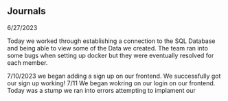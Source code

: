## Journals

6/27/2023

Today we worked through establishing a connection to the SQL Database and being able to view some of the Data we created. The team ran into some bugs when setting up docker but they were eventually resolved for each member.

7/10/2023
we began adding a sign up on our frontend.
We successfully got our sign up working!
7/11
We began wokring on our login on our frontend.
Today was a stump we ran into errors attempting to implament our 
